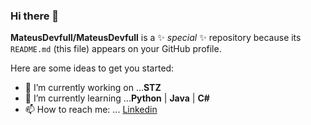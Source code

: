 ### Hi there 👋


**MateusDevfull/MateusDevfull** is a ✨ _special_ ✨ repository because its `README.md` (this file) appears on your GitHub profile.

Here are some ideas to get you started:

- 🔭 I’m currently working on ...**STZ**
- 🌱 I’m currently learning ...**Python** | **Java** | **C#** 
- 📫 How to reach me: ... [Linkedin](https://www.linkedin.com/in/mateus-oliveira-fullstack/)
